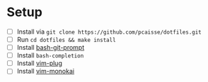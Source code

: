 # Setup

- [ ] Install via `git clone https://github.com/pcaisse/dotfiles.git`
- [ ] Run `cd dotfiles && make install`
- [ ] Install [bash-git-prompt](https://github.com/magicmonty/bash-git-prompt)
- [ ] Install `bash-completion`
- [ ] Install [vim-plug](https://github.com/junegunn/vim-plug)
- [ ] Install [vim-monokai](https://github.com/crusoexia/vim-monokai)
